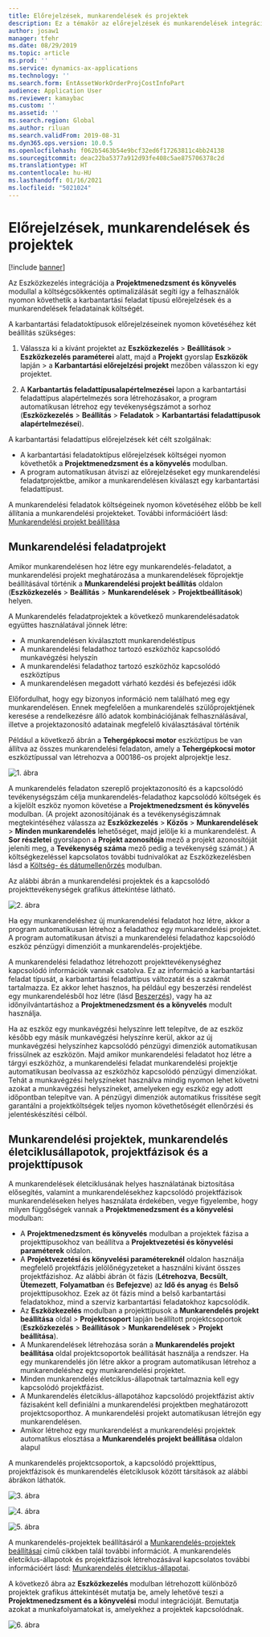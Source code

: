 ```yaml
---
title: Előrejelzések, munkarendelések és projektek
description: Ez a témakör az előrejelzések és munkarendelések integrációját mutatja be az Eszközkezelés projektmenedzsment és könyvelés moduljában
author: josaw1
manager: tfehr
ms.date: 08/29/2019
ms.topic: article
ms.prod: ''
ms.service: dynamics-ax-applications
ms.technology: ''
ms.search.form: EntAssetWorkOrderProjCostInfoPart
audience: Application User
ms.reviewer: kamaybac
ms.custom: ''
ms.assetid: ''
ms.search.region: Global
ms.author: riluan
ms.search.validFrom: 2019-08-31
ms.dyn365.ops.version: 10.0.5
ms.openlocfilehash: f062b5463b54e9bcf32ed6f17263811c4bb24138
ms.sourcegitcommit: deac22ba5377a912d93fe408c5ae875706378c2d
ms.translationtype: HT
ms.contentlocale: hu-HU
ms.lasthandoff: 01/16/2021
ms.locfileid: "5021024"
---
```

# <a name="forecasts-work-orders-and-projects"></a>Előrejelzések, munkarendelések és projektek

[!include [banner](../../includes/banner.md)]

 

Az Eszközkezelés integrációja a **Projektmenedzsment és könyvelés** modullal a költségcsökkentés optimalizálását segíti így a felhasználók nyomon követhetik a karbantartási feladat típusú előrejelzések és a munkarendelések feladatainak költségét.

A karbantartási feladatoktípusok előrejelzéseinek nyomon követéséhez két beállítás szükséges:

1. Válassza ki a kívánt projektet az **Eszközkezelés** > **Beállítások** > **Eszközkezelés paraméterei** alatt, majd a **Projekt** gyorslap **Eszközök** lapján > a **Karbantartási előrejelzési projekt** mezőben válasszon ki egy projektet.

2. A **Karbantartás feladattípusalapértelmezései** lapon a karbantartási feladattípus alapértelmezés sora létrehozásakor, a program automatikusan létrehoz egy tevékenységszámot a sorhoz (**Eszközkezelés** > **Beállítás** > **Feladatok** > **Karbantartási feladattípusok alapértelmezései**).

A karbantartási feladattípus előrejelzések két célt szolgálnak: 

- A karbantartási feladatoktípus előrejelzések költségei nyomon követhetők a **Projektmenedzsment és a könyvelés** modulban. 
- A program automatikusan átviszi az előrejelzéseket egy munkarendelési feladatprojektbe, amikor a munkarendelésen kiválaszt egy karbantartási feladattípust.

A munkarendelési feladatok költségeinek nyomon követéséhez előbb be kell állítania a munkarendelési projekteket. További információért lásd: [Munkarendelési projekt beállítása](../setup-for-work-orders/work-order-project-setup.md)

## <a name="work-order-job-projects"></a>Munkarendelési feladatprojekt

Amikor munkarendelésen hoz létre egy munkarendelés-feladatot, a munkarendelési projekt meghatározása a munkarendelések főprojektje beállításával történik a **Munkarendelési projekt beállítás** oldalon (**Eszközkezelés** > **Beállítás** > **Munkarendelések** > **Projektbeállítások**) helyen.

A Munkarendelés feladatprojektek a következő munkarendelésadatok együttes használatával jönnek létre:

- A munkarendelésen kiválasztott munkarendeléstípus 
- A munkarendelési feladathoz tartozó eszközhöz kapcsolódó munkavégzési helyszín
- A munkarendelési feladathoz tartozó eszközhöz kapcsolódó eszköztípus  
- A munkarendelésen megadott várható kezdési és befejezési idők  

Előfordulhat, hogy egy bizonyos információ nem található meg egy munkarendelésen. Ennek megfelelően a munkarendelés szülőprojektjének keresése a rendelkezésre álló adatok kombinációjának felhasználásával, illetve a projektazonosító adatainak megfelelő kiválasztásával történik

Például a következő ábrán a **Tehergépkocsi motor** eszköztípus be van állítva az összes munkarendelési feladaton, amely a **Tehergépkocsi motor** eszköztípussal van létrehozva a 000186-os projekt alprojektje lesz.

![1. ábra](media/01-integration-to-pma.png)

A munkarendelés feladaton szereplő projektazonosító és a kapcsolódó tevékenységszám célja munkarendelés-feladathoz kapcsolódó költségek és a kijelölt eszköz nyomon követése a **Projektmenedzsment és könyvelés** modulban. (A projekt azonosítójának és a tevékenységiszámnak megtekintéséhez válassza az **Eszközkezelés** > **Közös** > **Munkarendelések** > **Minden munkarendelés** lehetőséget, majd jelölje ki a munkarendelést. A **Sor részletei** gyorslapon a **Projekt azonosítója** mező a projekt azonosítóját jeleníti meg, a **Tevékenység száma** mező pedig a tevékenység számát.) A költségkezeléssel kapcsolatos további tudnivalókat az Eszközkezelésben lásd a [Költség- és dátumellenőrzés](../controlling-and-reporting/cost-and-date-control.md) modulban.

Az alábbi ábrán a munkarendelési projektek és a kapcsolódó projekttevékenységek grafikus áttekintése látható.

![2. ábra](media/02-integration-to-pma.png)

Ha egy munkarendeléshez új munkarendelési feladatot hoz létre, akkor a program automatikusan létrehoz a feladathoz egy munkarendelési projektet. A program automatikusan átviszi a munkarendelési feladathoz kapcsolódó eszköz pénzügyi dimenzióit a munkarendelés-projektjébe.

A munkarendelési feladathoz létrehozott projekttevékenységhez kapcsolódó információk vannak csatolva. Ez az információ a karbantartási feladat típusát, a karbantartási feladattípus változatát és a szakmát tartalmazza. Ez akkor lehet hasznos, ha például egy beszerzési rendelést egy munkarendelésből hoz létre (lásd [Beszerzés](../work-orders/procurement.md)), vagy ha az időnyilvántartáshoz a **Projektmenedzsment és a könyvelés** modult használja.

Ha az eszköz egy munkavégzési helyszínre lett telepítve, de az eszköz később egy másik munkavégzési helyszínre kerül, akkor az új munkavégzési helyszínhez kapcsolódó pénzügyi dimenziók automatikusan frissülnek az eszközön. Majd amikor munkarendelési feladatot hoz létre a tárgyi eszközhöz, a munkarendelési feladat munkarendelési projektje automatikusan beolvassa az eszközhöz kapcsolódó pénzügyi dimenziókat. Tehát a munkavégzési helyszíneket használva mindig nyomon lehet követni azokat a munkavégzési helyszíneket, amelyeken egy eszköz egy adott időpontban telepítve van. A pénzügyi dimenziók automatikus frissítése segít garantálni a projektköltségek teljes nyomon követhetőségét ellenőrzési és jelentéskészítési célból.

## <a name="work-order-projects-work-order-lifecycle-states-project-stages-and-project-types"></a>Munkarendelési projektek, munkarendelés életciklusállapotok, projektfázisok és a projekttípusok

A munkarendelések életciklusának helyes használatának biztosítása elősegítés, valamint a munkarendelésekhez kapcsolódó projektfázisok munkarendeléseken helyes használata érdekében, vegye figyelembe, hogy milyen függőségek vannak a **Projektmenedzsment és a könyvelési** modulban:

- A **Projektmenedzsment és könyvelés** modulban a projektek fázisa a projekttípusokhoz van beállítva a **Projektvezetési és könyvelési paraméterek** oldalon.  
- A **Projektvezetési és könyvelési paramétereknél** oldalon használja megfelelő projektfázis jelölőnégyzeteket a használni kívánt összes projektfázishoz. Az alábbi ábrán öt fázis (**Létrehozva**, **Becsült**, **Ütemezett**, **Folyamatban** és **Befejezve**) az **Idő és anyag** és **Belső** projekttípusokhoz. Ezek az öt fázis mind a belső karbantartási feladatokhoz, mind a szerviz karbantartási feladatokhoz kapcsolódik.
- Az **Eszközkezelés** modulban a projekttípusok a **Munkarendelés projekt beállítása** oldal > **Projektcsoport** lapján beállított projektcsoportok (**Eszközkezelés** > **Beállítások** > **Munkarendelések** > **Projekt beállítása**).  
- A Munkarendelések létrehozása során a **Munkarendelés projekt beállítása** oldal projektcsoportok beállítását használja a rendszer. Ha egy munkarendelés jön létre akkor a program automatikusan létrehoz a munkarendeléshez egy munkarendelési projektet.  
- Minden munkarendelés életciklus-állapotnak tartalmaznia kell egy kapcsolódó projektfázist.  
- A Munkarendelés életciklus-állapotához kapcsolódó projektfázist aktív fázisaként kell definiálni a munkarendelési projektben meghatározott projektcsoporthoz. A munkarendelési projekt automatikusan létrejön egy munkarendelésen.
- Amikor létrehoz egy munkarendelést a munkarendelési projektek automatikus elosztása a **Munkarendelés projekt beállítása** oldalon alapul  

A munkarendelés projektcsoportok, a kapcsolódó projekttípus, projektfázisok és munkarendelés életciklusok között társítások az alábbi ábrákon láthatók.

![3. ábra](media/03-integration-to-pma.png)

![4. ábra](media/04-integration-to-pma.png)

![5. ábra](media/05-integration-to-pma.png)

A munkarendelés-projektek beállításáról a [Munkarendelés-projektek beállításai](../setup-for-work-orders/work-order-project-setup.md) című cikkben talál további információt. A munkarendelés életciklus-állapotok és projektfázisok létrehozásával kapcsolatos további információért lásd: [Munkarendelés életciklus-állapotai](../setup-for-work-orders/work-order-lifecycle-states.md).

A következő ábra az **Eszközkezelés** modulban létrehozott különböző projektek grafikus áttekintését mutatja be, amely lehetővé teszi a **Projektmenedzsment és a könyvelési** modul integrációját. Bemutatja azokat a munkafolyamatokat is, amelyekhez a projektek kapcsolódnak.

![6. ábra](media/06-integration-to-pma.png)

